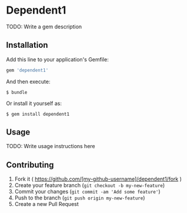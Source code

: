 # Dependent1

TODO: Write a gem description

## Installation

Add this line to your application's Gemfile:

```ruby
gem 'dependent1'
```

And then execute:

    $ bundle

Or install it yourself as:

    $ gem install dependent1

## Usage

TODO: Write usage instructions here

## Contributing

1. Fork it ( https://github.com/[my-github-username]/dependent1/fork )
2. Create your feature branch (`git checkout -b my-new-feature`)
3. Commit your changes (`git commit -am 'Add some feature'`)
4. Push to the branch (`git push origin my-new-feature`)
5. Create a new Pull Request
